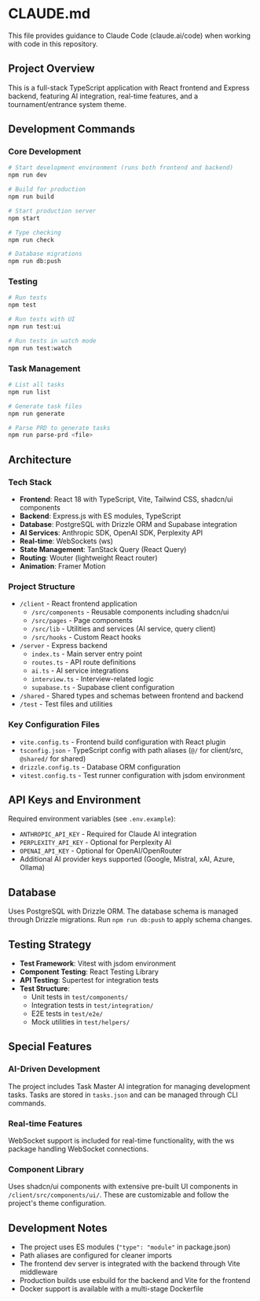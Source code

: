 # CLAUDE.md

This file provides guidance to Claude Code (claude.ai/code) when working with code in this repository.

## Project Overview

This is a full-stack TypeScript application with React frontend and Express backend, featuring AI integration, real-time features, and a tournament/entrance system theme.

## Development Commands

### Core Development
```bash
# Start development environment (runs both frontend and backend)
npm run dev

# Build for production
npm run build

# Start production server
npm start

# Type checking
npm run check

# Database migrations
npm run db:push
```

### Testing
```bash
# Run tests
npm test

# Run tests with UI
npm run test:ui

# Run tests in watch mode
npm run test:watch
```

### Task Management
```bash
# List all tasks
npm run list

# Generate task files
npm run generate

# Parse PRD to generate tasks
npm run parse-prd <file>
```

## Architecture

### Tech Stack
- **Frontend**: React 18 with TypeScript, Vite, Tailwind CSS, shadcn/ui components
- **Backend**: Express.js with ES modules, TypeScript
- **Database**: PostgreSQL with Drizzle ORM and Supabase integration
- **AI Services**: Anthropic SDK, OpenAI SDK, Perplexity API
- **Real-time**: WebSockets (ws)
- **State Management**: TanStack Query (React Query)
- **Routing**: Wouter (lightweight React router)
- **Animation**: Framer Motion

### Project Structure
- `/client` - React frontend application
  - `/src/components` - Reusable components including shadcn/ui
  - `/src/pages` - Page components
  - `/src/lib` - Utilities and services (AI service, query client)
  - `/src/hooks` - Custom React hooks
- `/server` - Express backend
  - `index.ts` - Main server entry point
  - `routes.ts` - API route definitions
  - `ai.ts` - AI service integrations
  - `interview.ts` - Interview-related logic
  - `supabase.ts` - Supabase client configuration
- `/shared` - Shared types and schemas between frontend and backend
- `/test` - Test files and utilities

### Key Configuration Files
- `vite.config.ts` - Frontend build configuration with React plugin
- `tsconfig.json` - TypeScript config with path aliases (`@/` for client/src, `@shared/` for shared)
- `drizzle.config.ts` - Database ORM configuration
- `vitest.config.ts` - Test runner configuration with jsdom environment

## API Keys and Environment

Required environment variables (see `.env.example`):
- `ANTHROPIC_API_KEY` - Required for Claude AI integration
- `PERPLEXITY_API_KEY` - Optional for Perplexity AI
- `OPENAI_API_KEY` - Optional for OpenAI/OpenRouter
- Additional AI provider keys supported (Google, Mistral, xAI, Azure, Ollama)

## Database

Uses PostgreSQL with Drizzle ORM. The database schema is managed through Drizzle migrations. Run `npm run db:push` to apply schema changes.

## Testing Strategy

- **Test Framework**: Vitest with jsdom environment
- **Component Testing**: React Testing Library
- **API Testing**: Supertest for integration tests
- **Test Structure**:
  - Unit tests in `test/components/`
  - Integration tests in `test/integration/`
  - E2E tests in `test/e2e/`
  - Mock utilities in `test/helpers/`

## Special Features

### AI-Driven Development
The project includes Task Master AI integration for managing development tasks. Tasks are stored in `tasks.json` and can be managed through CLI commands.

### Real-time Features
WebSocket support is included for real-time functionality, with the ws package handling WebSocket connections.

### Component Library
Uses shadcn/ui components with extensive pre-built UI components in `/client/src/components/ui/`. These are customizable and follow the project's theme configuration.

## Development Notes

- The project uses ES modules (`"type": "module"` in package.json)
- Path aliases are configured for cleaner imports
- The frontend dev server is integrated with the backend through Vite middleware
- Production builds use esbuild for the backend and Vite for the frontend
- Docker support is available with a multi-stage Dockerfile